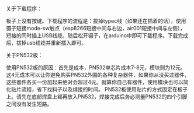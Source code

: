 关于下载程序：

板子上没有按键。下载程序的流程是：拔掉typec线（如果还在插着的话），使用镊子短接mode-sw触点（esp8266短接中间与右边，air001短接中间与左侧），短接的同时插上USB线缆，随后松开镊子，在arduino中即可下载程序。下载完成后，拔掉usb线缆并重新插入即可。

关于PN532板：

使用PN532板的原因：首先是成本，PN532单芯片成本7-8元，模块则为12元。这4元成本可以让你避免购买PN532外围的各种复杂器件，如果你从没买过器件，这些器件各买一份加起来绝对会超过4元。就算你自己有器件，使用模块也可以简化贴片流程，省下找料子以及焊接的时间。
PN532板使用贴片的方式固定在板子上。请先在底部焊盘上锡再放入PN532，焊接完成后务必测量PN532的四个引脚之间没有发生短路。


